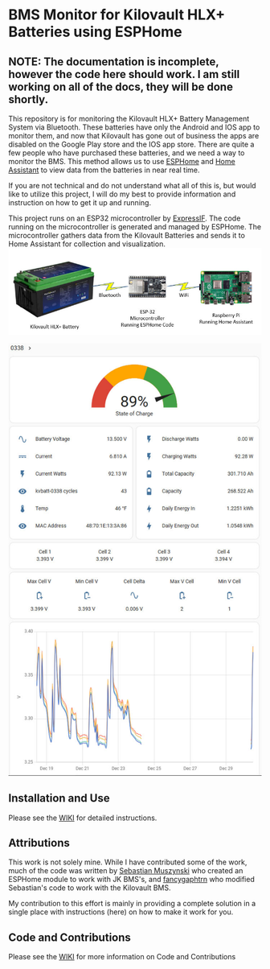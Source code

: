 # BMS Monitor for Kilovault HLX+ Batteries using ESPHome
## NOTE: The documentation is incomplete, however the code here should work. I am still working on all of the docs, they will be done shortly. 

This repository is for monitoring the Kilovault HLX+ Battery Management System via Bluetooth. These batteries have only the Android and IOS app to monitor them, and now that Kilovault has gone out of business the apps are disabled on the Google Play store and the IOS app store. There are quite a few people who have purchased these batteries, and we need a way to monitor the BMS. This method allows us to use [ESPHome](https://esphome.io/) and [Home Assistant](https://www.home-assistant.io/) to view data from the batteries in near real time.

If you are not technical and do not understand what all of this is, but would like to utilize this project, I will do my best to provide information and instruction on how to get it up and running. 

This project runs on an ESP32 microcontroller by [ExpressIF](https://www.espressif.com/). The code running on the microcontroller is generated and managed by ESPHome. The microcontroller gathers data from the Kilovault Batteries and sends it to Home Assistant for collection and visualization. 
![Diagram of System](https://github.com/KalebTheMaker/Kilovault-hlx-bluetooth-BMS-monitor/blob/main/github/diagram00.jpg)

![HASS Demo Image](https://github.com/KalebTheMaker/Kilovault-hlx-bluetooth-BMS-monitor/blob/main/github/hassdemo00.jpg)

## Installation and Use
Please see the [WIKI](../../wiki/Installation-and-Use) for detailed instructions.

## Attributions
This work is not solely mine. While I have contributed some of the work, much of the code was written by [Sebastian Muszynski](https://github.com/syssi) who created an ESPHome module to work with JK BMS's, and [fancygaphtrn](https://github.com/fancygaphtrn) who modified Sebastian's code to work with the Kilovault BMS. 

My contribution to this effort is mainly in providing a complete solution in a single place with instructions (here) on how to make it work for you.

## Code and Contributions
Please see the [WIKI](../../wiki/Code-and-Contributing) for more information on Code and Contributions
